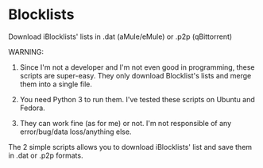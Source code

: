 # Blocklists
Download iBlocklists' lists in .dat (aMule/eMule) or .p2p (qBittorrent)

WARNING: 

1) Since I'm not a developer and I'm not even good in programming, these scripts are super-easy. 
They only download Blocklist's lists and merge them into a single file.

2) You need Python 3 to run them. I've tested these scripts on Ubuntu and Fedora.

3) They can work fine (as for me) or not. I'm not responsible of any error/bug/data loss/anything else.

The 2 simple scripts allows you to download iBlocklists' list and save them in .dat or .p2p formats.
